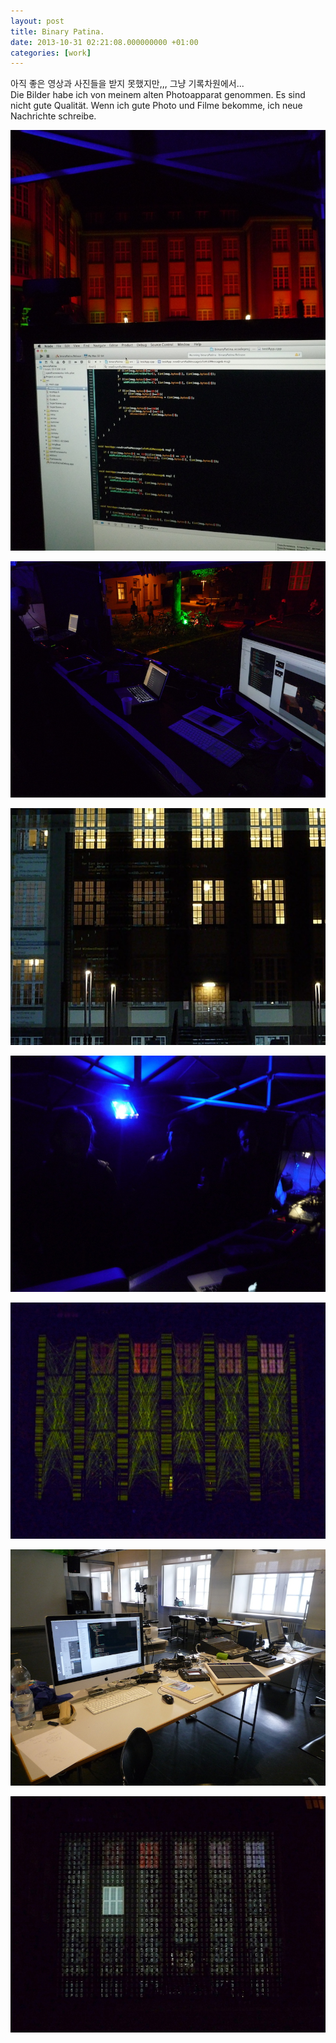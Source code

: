```yaml
---
layout: post
title: Binary Patina.
date: 2013-10-31 02:21:08.000000000 +01:00
categories: [work]
---
```

<p>아직 좋은 영상과 사진들을 받지 못했지만,,, 그냥 기록차원에서...<br />
Die Bilder habe ich von meinem alten Photoapparat genommen. Es sind nicht gute Qualität. Wenn ich gute Photo und Filme bekomme, ich neue Nachrichte schreibe.</p>


![/assets/images/xcode_bp1.jpg](/assets/images/xcode_bp1.jpg)    

![/assets/images/test_bp.jpg](/assets/images/test_bp.jpg)    

![/assets/images/xcode_bp.jpg](/assets/images/xcode_bp.jpg)    

![/assets/images/member_bp.jpg](/assets/images/member_bp.jpg)    

![/assets/images/line_bp.jpg](/assets/images/line_bp.jpg)    

![/assets/images/exercise_bp.jpg](/assets/images/exercise_bp.jpg)    

![/assets/images/number_bp.jpg](/assets/images/number_bp.jpg)
